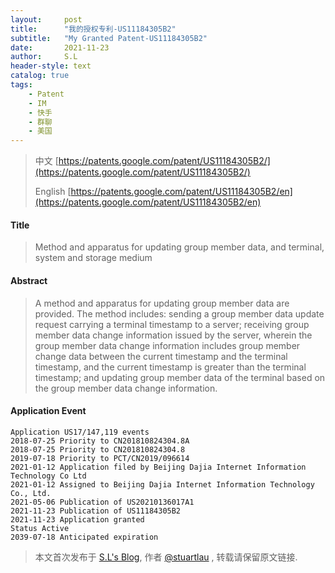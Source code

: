 ```yaml
---
layout:     post
title:      "我的授权专利-US11184305B2"
subtitle:   "My Granted Patent-US11184305B2"
date:       2021-11-23
author:     S.L
header-style: text
catalog: true
tags:
    - Patent
    - IM
    - 快手
    - 群聊
    - 美国
---
```

> 中文 [https://patents.google.com/patent/US11184305B2/](https://patents.google.com/patent/US11184305B2/)
>
> English [https://patents.google.com/patent/US11184305B2/en](https://patents.google.com/patent/US11184305B2/en)

#### Title
> Method and apparatus for updating group member data, and terminal, system and storage medium









#### Abstract
> A method and apparatus for updating group member data are provided. The method includes: sending a group member data update request carrying a terminal timestamp to a server; receiving group member data change information issued by the server, wherein the group member data change information includes group member change data between the current timestamp and the terminal timestamp, and the current timestamp is greater than the terminal timestamp; and updating group member data of the terminal based on the group member data change information.









#### Application Event
```
Application US17/147,119 events 
2018-07-25 Priority to CN201810824304.8A
2018-07-25 Priority to CN201810824304.8
2019-07-18 Priority to PCT/CN2019/096614
2021-01-12 Application filed by Beijing Dajia Internet Information Technology Co Ltd
2021-01-12 Assigned to Beijing Dajia Internet Information Technology Co., Ltd.
2021-05-06 Publication of US20210136017A1
2021-11-23 Publication of US11184305B2
2021-11-23 Application granted
Status Active
2039-07-18 Anticipated expiration
```
> 本文首次发布于 [S.L's Blog](https://liushuo.me), 作者 [@stuartlau](http://github.com/stuartlau) ,
转载请保留原文链接.
